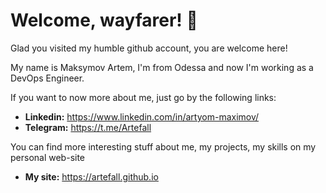 # Welcome, wayfarer! 👋

Glad you visited my humble github account, you are welcome here!

My name is Maksymov Artem, I'm from Odessa and now I'm working as a DevOps Engineer.

If you want to now more about me, just go by the following links:

- **Linkedin:** https://www.linkedin.com/in/artyom-maximov/
- **Telegram:** https://t.me/Artefall

You can find more interesting stuff about me, my projects, my skills on my personal web-site

- **My site:** https://artefall.github.io
